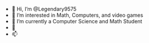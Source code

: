 - 👋 Hi, I’m @Legendary9575
- 👀 I’m interested in Math, Computers, and video games
- 🌱 I’m currently a Computer Science and Math Student
- 💞️ 
- 📫 

<!---
Legendary9575/Legendary9575 is a ✨ special ✨ repository because its `README.md` (this file) appears on your GitHub profile.
You can click the Preview link to take a look at your changes.
--->
